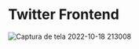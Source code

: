 # Twitter Frontend

![Captura de tela 2022-10-18 213008](https://user-images.githubusercontent.com/62861636/196569674-3348cfb7-e421-4868-8cc8-5669e6ab9840.png)
